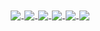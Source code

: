 
<div align="center">
    <a href="mailto:konrad.root.klawikowski@gmail.com">
        <img align="center" hspace=1 src="https://img.shields.io/badge/♔-Mail-11100f">
    </a>
    <a href="https://redcodelabs.io">
        <img align="center" hspace=1 src="https://img.shields.io/badge/♕-Website-11100f">
    </a>
    <a href="https://www.linkedin.com/in/konrad-klawikowski-74a7391ba/">
        <img align="center" hspace=1 src="https://img.shields.io/badge/♖-LinkedIn-11100f">
    </a>
    <a href="github.com/unrooted">
        <img align="center" hspace=1 src="https://img.shields.io/badge/♗-GitHub-11100f">
    </a>
    <a href="https://twitter.com/redcode_labs">
        <img align="center" hspace=1 src="https://img.shields.io/badge/♘-Twitter-11100f">
    </a>
    <a href="https://ctftime.org/team/128915">
        <img align="center" hspace=1 src="https://img.shields.io/badge/♙-CTFTime-11100f">
    </a>
</div>
